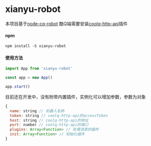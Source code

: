 # xianyu-robot

本项目基于[node-cq-robot](https://github.com/CaoMeiYouRen/node-cq-robot)
酷Q端需要安装[coolq-http-api](https://github.com/richardchien/coolq-http-api)插件

#### npm
```
npm install -S xianyu-robot
```

#### 使用方法
``` js
import App from 'xianyu-robot'

const app = new App()

app.start()
```

目前还在开发中，没有附带内置插件，实例化可以增加参数，参数为对象

```js
{
  name: string // 机器人名称
  token: string // coolq-http-api的accessToken
  host: string // coolq-http-api的地址
  port: number // coolq-http-api的端口
  plugins: Array<Function> // 处理消息的插件
  init: Array<Function> // 初始化插件
}
```